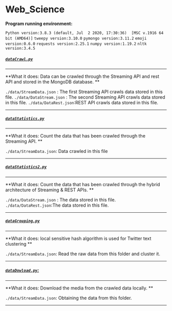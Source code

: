 # Web_Science

**Program running environment:**

`Python version:3.8.3 (default, Jul  2 2020, 17:30:36)  [MSC v.1916 64 bit (AMD64)]`
`tweepy version:3.10.0`
`pymongo version:3.11.2`
`emoji version:0.6.0`
`requests version:2.25.1`
`numpy version:1.19.2`
`nltk version:3.4.5`


##### **<u>`dataCrawl.py`</u>**

------

**What it does: Data can be crawled through the Streaming API and rest API and stored in the MongoDB database. **

`./data/StreamData.json` : The first Streaming API crawls data stored in this file.
`./data/DataStream.json` : The second Streaming API crawls data stored in this file.
`./data/DataRest.json`:REST API crawls data stored in this file.

------

##### **<u>`dataStatistics.py`</u>**

------

**What it does: Count the data that has been crawled through the Streaming API. **

`./data/StreamData.json`: Data crawled in this file

------

##### **<u>`dataStatistics2.py`</u>**

------

**What it does: Count the data that has been crawled through the hybrid architecture of Streaming & REST APIs. **

`./data/DataStream.json` : The data stored in this file.
`./data/DataRest.json`:The data stored in this file.

------

##### **<u>`dataGrouping.py`</u>**

------

**What it does: local sensitive hash algorithm is used for Twitter text clustering **

`./data/StreamData.json`: Read the raw data from this folder and cluster it.

------

##### **<u>`dataDowload.py`:</u>**

------

**What it does: Download the media from the crawled data locally. **

`./data/StreamData.json`: Obtaining the data from this folder.

------

